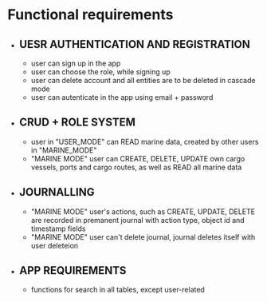 # Functional requirements

- ## UESR AUTHENTICATION AND REGISTRATION
  - user can sign up in the app
  - user can choose the role, while signing up
  - user can delete account and all entities are to be deleted in cascade mode
  - user can autenticate in the app using email + password
- ## CRUD + ROLE SYSTEM
  - user in "USER_MODE" can READ marine data, created by other users in "MARINE_MODE"
  - "MARINE MODE" user can CREATE, DELETE, UPDATE own cargo vessels, ports and cargo routes, as well as READ all marine data
- ## JOURNALLING
  - "MARINE MODE" user's actions, such as CREATE, UPDATE, DELETE are recorded in premanent journal with action type, object id and timestamp fields
  - "MARINE MODE" user can't delete journal, journal deletes itself with user deleteion
- ## APP REQUIREMENTS
  - functions for search in all tables, except user-related
